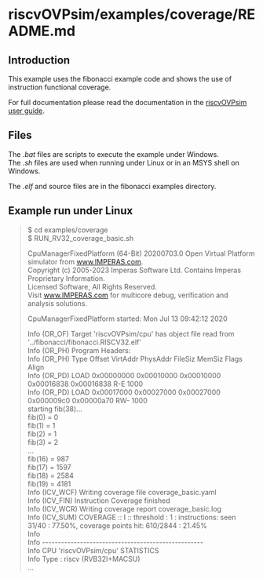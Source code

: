 riscvOVPsim/examples/coverage/README.md
===

Introduction
---

This example uses the fibonacci example code and shows the use of instruction functional coverage.

For full documentation please read the documentation in the [riscvOVPsim user guide](../../doc/riscvOVPsim_User_Guide.pdf).

Files
---
The  _.bat_  files are scripts to execute the example under Windows.  
The  _.sh_  files are used when running under Linux or in an MSYS shell on Windows.

The  _.elf_  and source files are in the fibonacci examples directory.

Example run under Linux
---

> $ cd examples/coverage  
> $ RUN_RV32_coverage_basic.sh
> 
> CpuManagerFixedPlatform (64-Bit) 20200703.0 Open Virtual Platform simulator from www.IMPERAS.com.   
> Copyright (c) 2005-2023 Imperas Software Ltd.  Contains Imperas Proprietary Information.  
> Licensed Software, All Rights Reserved.  
> Visit www.IMPERAS.com for multicore debug, verification and analysis solutions.  
>   
> CpuManagerFixedPlatform started: Mon Jul 13 09:42:12 2020  
>   
> Info (OR_OF) Target 'riscvOVPsim/cpu' has object file read from '../fibonacci/fibonacci.RISCV32.elf'  
> Info (OR_PH) Program Headers:  
> Info (OR_PH) Type           Offset     VirtAddr   PhysAddr   FileSiz    MemSiz     Flags Align  
> Info (OR_PD) LOAD           0x00000000 0x00010000 0x00010000 0x00016838 0x00016838 R-E   1000  
> Info (OR_PD) LOAD           0x00017000 0x00027000 0x00027000 0x000009c0 0x00000a70 RW-   1000  
> starting fib(38)...  
> fib(0) = 0  
> fib(1) = 1  
> fib(2) = 1  
> fib(3) = 2  
> ...  
> fib(16) = 987  
> fib(17) = 1597  
> fib(18) = 2584  
> fib(19) = 4181  
> Info (ICV_WCF) Writing coverage file coverage_basic.yaml  
> Info (ICV_FIN) Instruction Coverage finished  
> Info (ICV_WCR) Writing coverage report coverage_basic.log  
> Info (ICV_SUM) COVERAGE :: I :: threshold : 1 : instructions: seen 31/40 :  77.50%, coverage points hit: 610/2844 :  21.45%  
> Info   
> Info ---------------------------------------------------  
> Info CPU 'riscvOVPsim/cpu' STATISTICS  
> Info   Type                  : riscv (RVB32I+MACSU)  
> ...   


